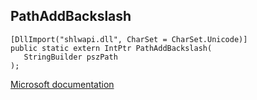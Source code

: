 ## PathAddBackslash

```
[DllImport("shlwapi.dll", CharSet = CharSet.Unicode)]
public static extern IntPtr PathAddBackslash(
   StringBuilder pszPath
);
```

[Microsoft documentation](https://docs.microsoft.com/en-us/windows/win32/api/shlwapi/nf-shlwapi-pathaddbackslashw)
